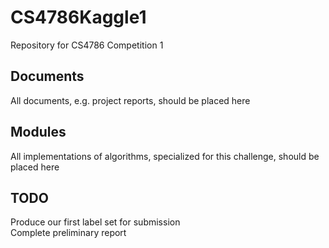 # CS4786Kaggle1
Repository for CS4786 Competition 1

## Documents
All documents, e.g. project reports, should be placed here

## Modules
All implementations of algorithms, specialized for this challenge, should be placed here    

## TODO
Produce our first label set for submission    
Complete preliminary report   
